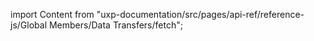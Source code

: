 
import Content from "uxp-documentation/src/pages/api-ref/reference-js/Global Members/Data Transfers/fetch";

<Content query="product=photoshop"/>
